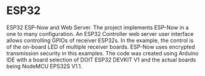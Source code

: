 # ESP32
ESP32 ESP-Now and Web Server.
The project implements ESP-Now in a one to many configuration.  An ESP32 Controller web server user interface allows controlling GPIOs of receiver ESP32s. In the example, the control is of the on-board LED of multiple receiver boards.
ESP-Now uses encrypted transmission security in this examples.
The code was created using Arduino IDE with a board selection of DOIT ESP32 DEVKIT V1 and the actual boards being NodeMCU EPS32S V1.1.

